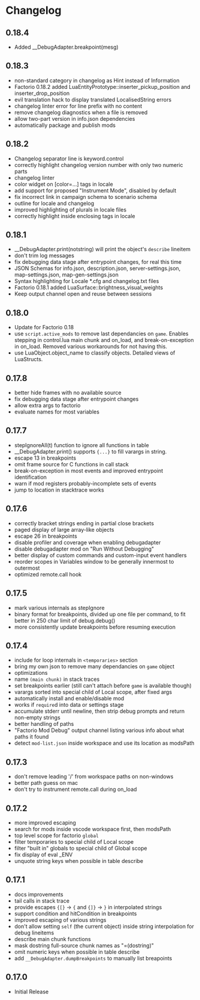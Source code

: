 # Changelog

## 0.18.4

* Added __DebugAdapter.breakpoint(mesg)

## 0.18.3

* non-standard category in changelog as Hint instead of Information
* Factorio 0.18.2 added LuaEntityPrototype::inserter_pickup_position and inserter_drop_position
* evil translation hack to display translated LocalisedString errors
* changelog linter error for line prefix with no content
* remove changelog diagnostics when a file is removed
* allow two-part version in info.json dependencies
* automatically package and publish mods

## 0.18.2

* Changelog separator line is keyword.control
* correctly highlight changelog version number with only two numeric parts
* changelog linter
* color widget on [color=...] tags in locale
* add support for proposed "Instrument Mode", disabled by default
* fix incorrect link in campaign schema to scenario schema
* outline for locale and changelog
* improved highlighting of plurals in locale files
* correctly highlight inside enclosing tags in locale

## 0.18.1

* __DebugAdapter.print(notstring) will print the object's `describe` lineitem
* don't trim log messages
* fix debugging data stage after entrypoint changes, for real this time
* JSON Schemas for info.json, description.json, server-settings.json, map-settings.json, map-gen-settings.json
* Syntax highlighting for Locale *.cfg and changelog.txt files
* Factorio 0.18.1 added LuaSurface::brightness_visual_weights
* Keep output channel open and reuse between sessions

## 0.18.0

* Update for Factorio 0.18
* use `script.active_mods` to remove last dependancies on `game`. Enables stepping in control.lua main chunk and on_load, and break-on-exception in on_load. Removed various workarounds for not having this.
* use LuaObject.object_name to classify objects. Detailed views of LuaStructs.

## 0.17.8

* better hide frames with no available source
* fix debugging data stage after entrypoint changes
* allow extra args to factorio
* evaluate names for most variables

## 0.17.7

* stepIgnoreAll(t) function to ignore all functions in table
* __DebugAdapter.print() supports `{...}` to fill varargs in string.
* escape 13 in breakpoints
* omit frame source for C functions in call stack
* break-on-exception in most events and improved entrypoint identification
* warn if mod registers probably-incomplete sets of events
* jump to location in stacktrace works

## 0.17.6

* correctly bracket strings ending in partial close brackets
* paged display of large array-like objects
* escape 26 in breakpoints
* disable profiler and coverage when enabling debugadapter
* disable debugadapter mod on "Run Without Debugging"
* better display of custom commands and custom-input event handlers
* reorder scopes in Variables window to be generally innermost to outermost
* optimized remote.call hook

## 0.17.5

* mark various internals as stepIgnore
* binary format for breakpoints, divided up one file per command, to fit better in 250 char limit of debug.debug()
* more consistently update breakpoints before resuming execution

## 0.17.4

* include for loop internals in `<temporaries>` section
* bring my own json to remove many dependancies on `game` object
* optimizations
* name `(main chunk)` in stack traces
* set breakpoints earlier (still can't attach before `game` is available though)
* varargs sorted into special child of Local scope, after fixed args
* automatically install and enable/disable mod
* works if `require`d into data or settings stage
* accumulate stderr until newline, then strip debug prompts and return non-empty strings
* better handling of paths
* "Factorio Mod Debug" output channel listing various info about what paths it found
* detect `mod-list.json` inside workspace and use its location as modsPath

## 0.17.3

* don't remove leading '/' from workspace paths on non-windows
* better path guess on mac
* don't try to instrument remote.call during on_load

## 0.17.2

* more improved escaping
* search for mods inside vscode workspace first, then modsPath
* top level scope for factorio `global`
* filter temporaries to special child of Local scope
* filter "built in" globals to special child of Global scope
* fix display of eval _ENV
* unquote string keys when possible in table describe

## 0.17.1

* docs improvements
* tail calls in stack trace
* provide escapes `{[}` -> `{` and `{]}` -> `}` in interpolated strings
* support condition and hitCondition in breakpoints
* improved escaping of various strings
* don't allow setting `self` (the current object) inside string interpolation for debug lineitems
* describe main chunk functions
* mask dostring full-source chunk names as "=(dostring)"
* omit numeric keys when possible in table describe
* add `__DebugAdapter.dumpBreakpoints` to manually list breapoints

## 0.17.0

* Initial Release
